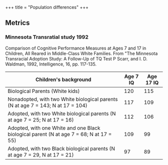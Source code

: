 +++
title = "Population differences"
+++

## Metrics
### Minnesota Transratial study 1992
Comparison of Cognitive Performance Measures at Ages 7 and 17 in Children, All Reared in Middle-Class White Families.  From "The Minnesota Transracial Adoption Study: A Follow-Up of TQ Test P Scarr, and I. D. Waldman, 1992, Intelligence, 16, pp. 117-135.

| Children's background                                                                   | Age 7 IQ | Age 17 IQ |
|-----------------------------------------------------------------------------------------|----------|-----------|
| Biological Parents (White kids)                                                        | 120      | 115       |
| Nonadopted, with two White biological parents (N at age 7 = 143; N at 17 = 104)         | 117      | 109       |
| Adopted, with two White biological parents (N at age 7 = 25; N at 17 = 16)              | 112      | 106       |
| Adopted, with one White and one Black biological parent (N at age 7 = 68; N at 17 = 55) | 109      | 99        |
| Adopted, with two Black biological parents (N at age 7 = 29, N at 17 = 21)              | 97       | 89        |
